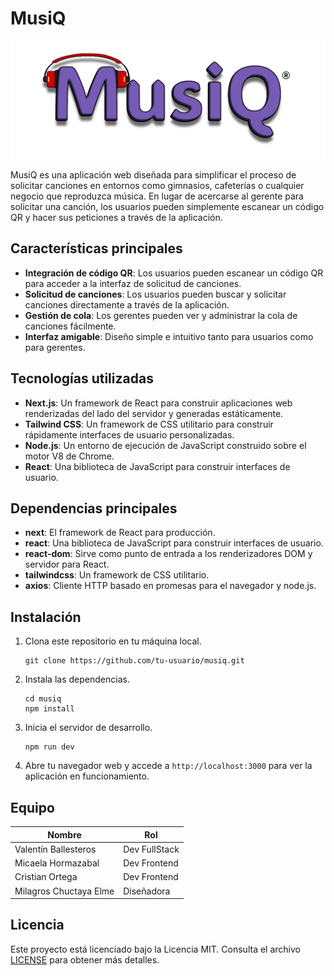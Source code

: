 # MusiQ

![MusiQ Logo](./MusiQ.png)

MusiQ es una aplicación web diseñada para simplificar el proceso de solicitar canciones en entornos como gimnasios, cafeterías o cualquier negocio que reproduzca música. En lugar de acercarse al gerente para solicitar una canción, los usuarios pueden simplemente escanear un código QR y hacer sus peticiones a través de la aplicación.

## Características principales

- **Integración de código QR**: Los usuarios pueden escanear un código QR para acceder a la interfaz de solicitud de canciones.
- **Solicitud de canciones**: Los usuarios pueden buscar y solicitar canciones directamente a través de la aplicación.
- **Gestión de cola**: Los gerentes pueden ver y administrar la cola de canciones fácilmente.
- **Interfaz amigable**: Diseño simple e intuitivo tanto para usuarios como para gerentes.

## Tecnologías utilizadas

- **Next.js**: Un framework de React para construir aplicaciones web renderizadas del lado del servidor y generadas estáticamente.
- **Tailwind CSS**: Un framework de CSS utilitario para construir rápidamente interfaces de usuario personalizadas.
- **Node.js**: Un entorno de ejecución de JavaScript construido sobre el motor V8 de Chrome.
- **React**: Una biblioteca de JavaScript para construir interfaces de usuario.

## Dependencias principales

- **next**: El framework de React para producción.
- **react**: Una biblioteca de JavaScript para construir interfaces de usuario.
- **react-dom**: Sirve como punto de entrada a los renderizadores DOM y servidor para React.
- **tailwindcss**: Un framework de CSS utilitario.
- **axios**: Cliente HTTP basado en promesas para el navegador y node.js.

## Instalación

1. Clona este repositorio en tu máquina local.

   ```
   git clone https://github.com/tu-usuario/musiq.git
   ```

2. Instala las dependencias.

   ```
   cd musiq
   npm install
   ```

3. Inicia el servidor de desarrollo.

   ```
   npm run dev
   ```

4. Abre tu navegador web y accede a `http://localhost:3000` para ver la aplicación en funcionamiento.

## Equipo

| Nombre               | Rol            |
| -------------------- | -------------- |
| Valentín Ballesteros | Dev FullStack  |
| Micaela Hormazabal   | Dev Frontend   |
| Cristian Ortega      | Dev Frontend   |
| Milagros Chuctaya Elme | Diseñadora     |

## Licencia

Este proyecto está licenciado bajo la Licencia MIT. Consulta el archivo [LICENSE](LICENSE) para obtener más detalles.
